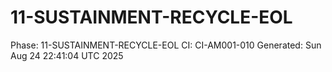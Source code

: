 # 11-SUSTAINMENT-RECYCLE-EOL
Phase: 11-SUSTAINMENT-RECYCLE-EOL
CI: CI-AM001-010
Generated: Sun Aug 24 22:41:04 UTC 2025
